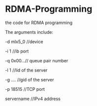 # RDMA-Programming
the code for RDMA programming

The arguments include:

-d mlx5_0 //device

-i 1 //ib port

-q 0x00...// queue pair number

-l 1 //lid of the server

-g .... //gid of the server

-p 18515 //TCP port

servername //IPv4 address
